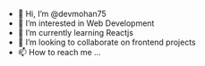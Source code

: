 - 👋 Hi, I’m @devmohan75
- 👀 I’m interested in Web Development 
- 🌱 I’m currently learning Reactjs
- 💞️ I’m looking to collaborate on frontend projects
- 📫 How to reach me ...

<!---
devmohan75/devmohan75 is a ✨ special ✨ repository because its `README.md` (this file) appears on your GitHub profile.
You can click the Preview link to take a look at your changes.
--->
